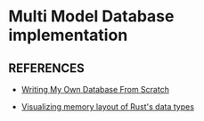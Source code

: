 # Multi Model Database implementation

## REFERENCES

- [Writing My Own Database From Scratch](https://youtu.be/5Pc18ge9ohI)

- [Visualizing memory layout of Rust's data types](https://youtu.be/7_o-YRxf_cc)
